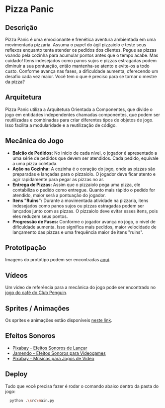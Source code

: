 # Pizza Panic

## Descrição

Pizza Panic é uma emocionante e frenética aventura ambientada em uma movimentada pizzaria. Assuma o papel do ágil pizzaiolo e teste seus reflexos enquanto tenta atender os pedidos dos clientes. Pegue as pizzas voando pela cozinha para acumular pontos antes que o tempo acabe. Mas cuidado! Itens indesejados como panos sujos e pizzas estragadas podem diminuir a sua pontuação, então mantenha-se atento e evite-os a todo custo. Conforme avança nas fases, a dificuldade aumenta, oferecendo um desafio cada vez maior. Você tem o que é preciso para se tornar o mestre da pizza?

## Arquitetura

Pizza Panic utiliza a Arquitetura Orientada a Componentes, que divide o jogo em entidades independentes chamadas componentes, que podem ser reutilizadas e combinadas para criar diferentes tipos de objetos de jogo. Isso facilita a modularidade e a reutilização de código. 

## Mecânica do Jogo

- **Balcão de Pedidos:** No início de cada nível, o jogador é apresentado a uma série de pedidos que devem ser atendidos. Cada pedido, equivale a uma pizza coletada.
- **Ação na Cozinha:** A cozinha é o coração do jogo, onde as pizzas são preparadas e lançadas para o pizzaiolo. O jogador deve ficar atento e agir rapidamente para pegar as pizzas no ar.
- **Entrega de Pizzas:** Assim que o pizzaiolo pega uma pizza, ele contabiliza o pedido como entregue. Quanto mais rápido o pedido for atendido, maior será a pontuação do jogador.
- **Itens "Ruins":** Durante a movimentada atividade na pizzaria, itens indesejados como panos sujos ou pizzas estragadas podem ser lançados junto com as pizzas. O pizzaiolo deve evitar esses itens, pois eles reduzem seus pontos.
- **Progressão de Fases:** Conforme o jogador avança no jogo, o nível de dificuldade aumenta. Isso significa mais pedidos, maior velocidade de lançamento das pizzas e uma frequência maior de itens "ruins".

## Prototipação

Imagens do protótipo podem ser encontradas [aqui](https://github.com/WesleyGCO/Pizza-Panic/tree/main/src/assets/Imagens).

## Vídeos

Um vídeo de referência para a mecânica do jogo pode ser encontrado no [jogo do café do Club Penguin](https://www.youtube.com/watch?v=Y_Olby1TKEo).

## Sprites / Animações

Os sprites e animações estão disponíveis [neste link](https://github.com/WesleyGCO/Pizza-Panic/tree/main/src/assets/Imagens).

## Efeitos Sonoros

- [Pixabay - Efeitos Sonoros de Lançar](https://pixabay.com/pt/sound-effects/search/lan%c3%a7ar/)
- [Jamendo - Efeitos Sonoros para Videogames](https://licensing.jamendo.com/pt/catalogo/projeto/videogame)
- [Pixabay - Músicas para Jogos de Vídeo](https://pixabay.com/pt/music/search/genre/jogos%20de%20v%C3%ADdeo/)

## Deploy

Tudo que você precisa fazer é rodar o comando abaixo dentro da pasta do jogo:

```bash
  python .\src\main.py
```
